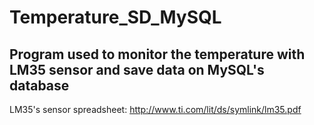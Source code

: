 # Temperature_SD_MySQL

## Program used to monitor the temperature with LM35 sensor and save data on MySQL's database

LM35's sensor spreadsheet: http://www.ti.com/lit/ds/symlink/lm35.pdf
